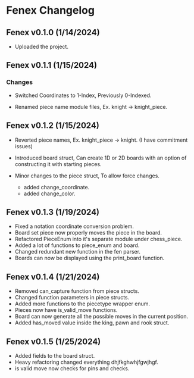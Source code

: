# Fenex Changelog

## Fenex v0.1.0 (1/14/2024)

- Uploaded the project.

## Fenex v0.1.1 (1/15/2024)

### Changes

- Switched Coordinates to 1-Index, Previously 0-Indexed.

- Renamed piece name module files, Ex. knight -> knight_piece.

## Fenex v0.1.2 (1/15/2024)

- Reverted piece names, Ex. knight_piece -> knight. (I have commitment issues)

- Introduced board struct, Can create 1D or 2D boards with an option of constructing it with starting pieces.
- Minor changes to the piece struct, To allow force changes.
  - added change_coordinate.
  - added change_color.

## Fenex v0.1.3 (1/19/2024)

- Fixed a notation coordinate conversion problem.
- Board set piece now properly moves the piece in the board.
- Refactored PieceEnum into it's separate module under chess_piece.
- Added a lot of functions to piece_enum and board.
- Changed redundant new function in the fen parser.
- Boards can now be displayed using the print_board function.

## Fenex v0.1.4 (1/21/2024)

- Removed can_capture function from piece structs.
- Changed function parameters in piece structs.
- Added more functions to the piecetype wrapper enum.
- Pieces now have is_valid_move functions.
- Board can now generate all the possible moves in the current position.
- Added has_moved value inside the king, pawn and rook struct.

## Fenex v0.1.5 (1/25/2024)

- Added fields to the board struct.
- Heavy refactoring changed everything dhjfkghwhjfgwjhgf.
- is valid move now checks for pins and checks.
  